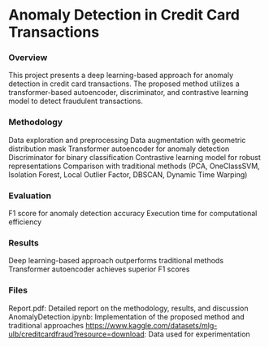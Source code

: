 # Anomaly Detection in Credit Card Transactions

### Overview
This project presents a deep learning-based approach for anomaly detection in credit card transactions. The proposed method utilizes a transformer-based autoencoder, discriminator, and contrastive learning model to detect fraudulent transactions.

### Methodology
Data exploration and preprocessing
Data augmentation with geometric distribution mask
Transformer autoencoder for anomaly detection
Discriminator for binary classification
Contrastive learning model for robust representations
Comparison with traditional methods (PCA, OneClassSVM, Isolation Forest, Local Outlier Factor, DBSCAN, Dynamic Time Warping)

### Evaluation
F1 score for anomaly detection accuracy
Execution time for computational efficiency

### Results
Deep learning-based approach outperforms traditional methods
Transformer autoencoder achieves superior F1 scores

### Files
Report.pdf: Detailed report on the methodology, results, and discussion
AnomalyDetection.ipynb: Implementation of the proposed method and traditional approaches
https://www.kaggle.com/datasets/mlg-ulb/creditcardfraud?resource=download: Data used for experimentation
